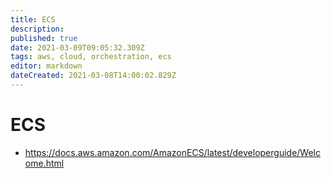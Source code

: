 ```yaml
---
title: ECS
description: 
published: true
date: 2021-03-09T09:05:32.309Z
tags: aws, cloud, orchestration, ecs
editor: markdown
dateCreated: 2021-03-08T14:00:02.829Z
---
```


# ECS
- https://docs.aws.amazon.com/AmazonECS/latest/developerguide/Welcome.html